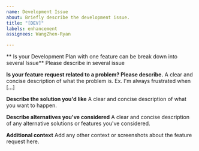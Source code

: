 ```yaml
---
name: Development Issue
about: Briefly describe the development issue.
title: "[DEV]"
labels: enhancement
assignees: WangZhen-Ryan

---
```


** Is your Development Plan with one feature can be break down into several Issue**
Please describe in several issue

**Is your feature request related to a problem? Please describe.**
A clear and concise description of what the problem is. Ex. I'm always frustrated when [...]

**Describe the solution you'd like**
A clear and concise description of what you want to happen.

**Describe alternatives you've considered**
A clear and concise description of any alternative solutions or features you've considered.

**Additional context**
Add any other context or screenshots about the feature request here.
